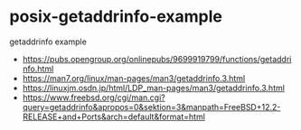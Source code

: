 # posix-getaddrinfo-example
getaddrinfo example

- https://pubs.opengroup.org/onlinepubs/9699919799/functions/getaddrinfo.html
- https://man7.org/linux/man-pages/man3/getaddrinfo.3.html
- https://linuxjm.osdn.jp/html/LDP_man-pages/man3/getaddrinfo.3.html
- https://www.freebsd.org/cgi/man.cgi?query=getaddrinfo&apropos=0&sektion=3&manpath=FreeBSD+12.2-RELEASE+and+Ports&arch=default&format=html
